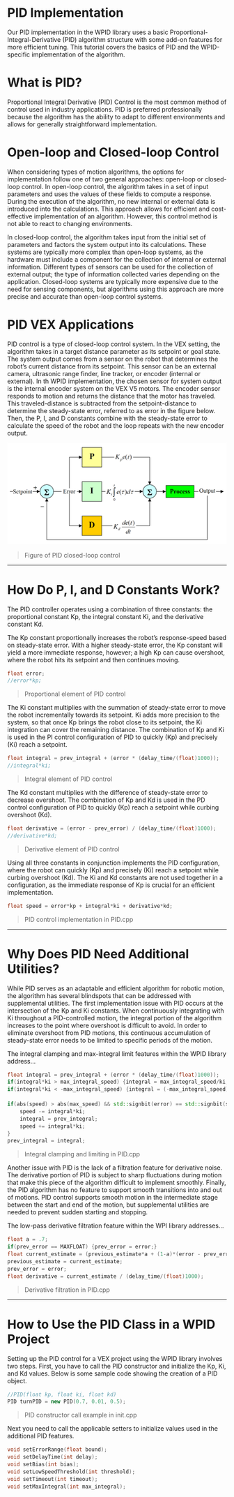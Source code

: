 # PID Implementation

Our PID implementation in the WPID library uses a basic Proportional-Integral-Derivative (PID) algorithm structure with some add-on features for more efficient tuning. This tutorial covers the basics of PID and the WPID-specific implementation of the algorithm.

# What is PID?

Proportional Integral Derivative (PID) Control is the most common method of control used in industry applications. PID is preferred professionally because the algorithm has the ability to adapt to different environments and allows for generally straightforward implementation.

# Open-loop and Closed-loop Control

When considering types of motion algorithms, the options for implementation follow one of two general approaches: open-loop or closed-loop control. In open-loop control, the algorithm takes in a set of input parameters and uses the values of these fields to compute a response. During the execution of the algorithm, no new internal or external data is introduced into the calculations. This approach allows for efficient and cost-effective implementation of an algorithm. However, this control method is not able to react to changing environments.

In closed-loop control, the algorithm takes input from the initial set of parameters and factors the system output into its calculations. These systems are typically more complex than open-loop systems, as the hardware must include a component for the collection of internal or external information. Different types of sensors can be used for the collection of external output; the type of information collected varies depending on the application. Closed-loop systems are typically more expensive due to the need for sensing components, but algorithms using this approach are more precise and accurate than open-loop control systems.

# PID VEX Applications

PID control is a type of closed-loop control system. In the VEX setting, the algorithm takes in a target distance parameter as its setpoint or goal state. The system output comes from a sensor on the robot that determines the robot’s current distance from its setpoint. This sensor can be an external camera, ultrasonic range finder, line tracker, or encoder (internal or external). In th WPID implementation, the chosen sensor for system output is the internal encoder system on the VEX V5 motors. The encoder sensor responds to motion and returns the distance that the motor has traveled. This traveled-distance is subtracted from the setpoint-distance to determine the steady-state error, referred to as error in the figure below. Then, the P, I, and D constants combine with the steady-state error to calculate the speed of the robot and the loop repeats with the new encoder output.

![PID Control Diagram](PIDFigure1.png)
> Figure of PID closed-loop control

---
# How Do P, I, and D Constants Work?

The PID controller operates using a combination of three constants: the proportional constant Kp, the integral constant Ki, and the derivative constant Kd. 

The Kp constant proportionally increases the robot’s response-speed based on steady-state error. With a higher steady-state error, the Kp constant will yield a more immediate response, however; a high Kp can cause overshoot, where the robot hits its setpoint and then continues moving.

```cpp
float error;
//error*kp;
```
> Proportional element of PID control

The Ki constant multiplies with the summation of steady-state error to move the robot incrementally towards its setpoint. Ki adds more precision to the system, so that once Kp brings the robot close to its setpoint, the Ki integration can cover the remaining distance. The combination of Kp and Ki is used in the PI control configuration of PID to quickly (Kp) and precisely (Ki) reach a setpoint.

```cpp
float integral = prev_integral + (error * (delay_time/(float)1000));
//integral*ki;
```
> Integral element of PID control

The Kd constant multiplies with the difference of steady-state error to decrease overshoot. The combination of Kp and Kd is used in the PD control configuration of PID to quickly (Kp) reach a setpoint while curbing overshoot (Kd). 

```cpp
float derivative = (error - prev_error) / (delay_time/(float)1000);
//derivative*kd;
```
> Derivative element of PID control

Using all three constants in conjunction implements the PID configuration, where the robot can quickly (Kp) and precisely (Ki) reach a setpoint while curbing overshoot (Kd). The Ki and Kd constants are not used together in a configuration, as the immediate response of Kp is crucial for an efficient implementation.

```cpp
float speed = error*kp + integral*ki + derivative*kd;
```
> PID control implementation in PID.cpp

---
# Why Does PID Need Additional Utilities?

While PID serves as an adaptable and efficient algorithm for robotic motion, the algorithm has several blindspots that can be addressed with supplemental utilities. The first implementation issue with PID occurs at the intersection of the Kp and Ki constants. When continuously integrating with Ki throughout a PID-controlled motion, the integral portion of the algorithm increases to the point where overshoot is difficult to avoid. In order to eliminate overshoot from PID motions, this continuous accumulation of steady-state error needs to be limited to specific periods of the motion.

The integral clamping and max-integral limit features within the WPID library address... 

```cpp
float integral = prev_integral + (error * (delay_time/(float)1000));
if(integral*ki > max_integral_speed) {integral = max_integral_speed/ki;}
if(integral*ki < -max_integral_speed) {integral = (-max_integral_speed)/ki;}

if(abs(speed) > abs(max_speed) && std::signbit(error) == std::signbit(speed)){
    speed -= integral*ki;
    integral = prev_integral;
    speed += integral*ki;
}
prev_integral = integral;
```
> Integral clamping and limiting in PID.cpp

Another issue with PID is the lack of a filtration feature for derivative noise. The derivative portion of PID is subject to sharp fluctuations during motion that make this piece of the algorithm difficult to implement smoothly. Finally, the PID algorithm has no feature to support smooth transitions into and out of motions. PID control supports smooth motion in the intermediate stage between the start and end of the motion, but supplemental utilities are needed to prevent sudden starting and stopping.

The low-pass derivative filtration feature within the WPI library addresses...

```cpp
float a = .7;
if(prev_error == MAXFLOAT) {prev_error = error;}
float current_estimate = (previous_estimate*a + (1-a)*(error - prev_error)); 
previous_estimate = current_estimate;
prev_error = error;
float derivative = current_estimate / (delay_time/(float)1000);
```
> Derivative filtration in PID.cpp

---
# How to Use the PID Class in a WPID Project

Setting up the PID control for a VEX project using the WPID library involves two steps. First, you have to call the PID constructor and initialize the Kp, Ki, and Kd values. Below is some sample code showing the creation of a PID object.

```cpp
//PID(float kp, float ki, float kd)
PID turnPID = new PID(0.7, 0.01, 0.5);
```
> PID constructor call example in init.cpp

Next you need to call the applicable setters to initialize values used in the additional PID features. 

```cpp
void setErrorRange(float bound);
void setDelayTime(int delay);
void setBias(int bias);
void setLowSpeedThreshold(int threshold);
void setTimeout(int timeout);
void setMaxIntegral(int max_integral);
```